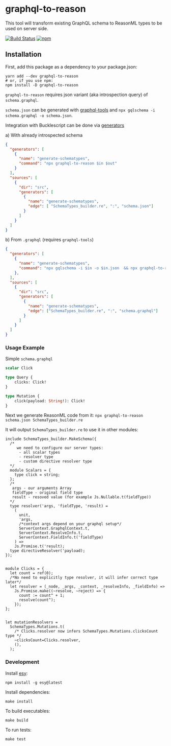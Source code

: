 # graphql-to-reason

This tool will transform existing GraphQL schema to ReasonML types to be used on server side.

[![Build Status](https://travis-ci.org/Coobaha/graphql-to-reason.svg?branch=master)](https://travis-ci.org/Coobaha/graphql-to-reason)
[![npm](https://img.shields.io/npm/v/graphql-to-reason.svg)](https://www.npmjs.com/package/graphql-to-reason)

## Installation

First, add this package as a dependency to your package.json:
```
yarn add --dev graphql-to-reason
# or, if you use npm:
npm install -D graphql-to-reason
```

`graphql-to-reason` requires json variant (aka introspection query) of `schema.graphql`.

`schema.json` can be generated with [graphql-tools](https://github.com/apollographql/graphql-tools) and `npx gqlschema -i schema.graphql -o schema.json`.

Integration with Bucklescript can be done via [generators](https://bucklescript.github.io/docs/en/build-advanced#customize-rules-generators-support)

a) With already introspected schema
```json
{
  "generators": [
    {
      "name": "generate-schematypes",
      "command": "npx graphql-to-reason $in $out"
    }
  ],
  "sources": [
    {
      "dir": "src",
      "generators": [
        {
          "name": "generate-schematypes",
          "edge": [ "SchemaTypes_builder.re", ":", "schema.json"]
        }
      ]
    }
  ]
}
```

b) From `.graphql` (requires `graphql-tools`)

```json
{
  "generators": [
    {
      "name": "generate-schematypes",
      "command": "npx gqlschema -i $in -o $in.json  && npx graphql-to-reason $in.json $out"
    },
  ],
  "sources": [
    {
      "dir": "src",
      "generators": [
        {
          "name": "generate-schematypes",
          "edge": ["SchemaTypes_builder.re", ":", "schema.graphql"]
        }
      ]
    }
  ]
}
```

### Usage Example 

Simple `schema.graphql`

```graphql
scalar Click

type Query {
    clicks: Click!
}

type Mutation {
    click(payload: String!): Click!
}
```

Next we generate ReasonML code from it:
`npx graphql-to-reason schema.json SchemaTypes_builder.re`

It will output `SchemaTypes_builder.re` to use it in other modules:
```reason
include SchemaTypes_builder.MakeSchema({
  /*
     we need to configure our server types:
      - all scalar types
      - resolver type
      - custom directive resolver type
  */
  module Scalars = {
    type click = string;
  };
  /*
   args - our arguments Array
   fieldType - original field type
   result - resoved value (for example Js.Nullable.t(fieldType))
  */
  type resolver('args, 'fieldType, 'result) =
    (
      unit,
      'args,
      /*context args depend on your graphql setup*/
      ServerContext.GraphqlContext.t,
      ServerContext.ResolveInfo.t,
      ServerContext.FieldInfo.t('fieldType)
    ) =>
    Js.Promise.t('result);
  type directiveResolver('payload);
});


module Clicks = {
  let count = ref(0);
  /*No need to explicitly type resolver, it will infer correct type later*/
  let resolver = (_node, _args, _context, _resolveInfo, _fieldInfo) =>
    Js.Promise.make((~resolve, ~reject) => {
      count := count^ + 1;
      resolve(count^);
    });
};


let mutationResolvers =
  SchemaTypes.Mutations.t(
    /* Clicks.resolver now infers SchemaTypes.Mutations.clicksCount type */
    ~clicksCount=Clicks.resolver,
    (),
  );
```


### Development

Install [esy](https://github.com/esy/esy):

`npm install -g esy@latest`

Install dependencies:

`make install`

To build executables:

`make build`

To run tests:

`make test` 
